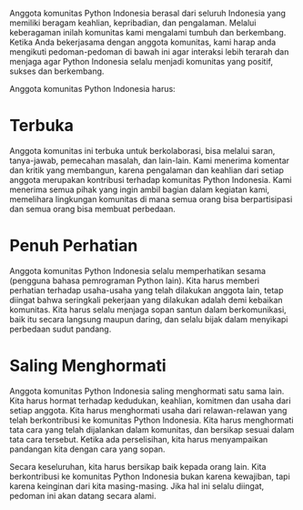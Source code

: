 Anggota komunitas Python Indonesia berasal dari seluruh Indonesia yang memiliki beragam keahlian, kepribadian, dan pengalaman. Melalui keberagaman inilah komunitas kami mengalami tumbuh dan berkembang. Ketika Anda bekerjasama dengan anggota komunitas, kami harap anda mengikuti pedoman-pedoman di bawah ini agar interaksi lebih terarah dan menjaga agar Python Indonesia selalu menjadi komunitas yang positif, sukses dan berkembang.

Anggota komunitas Python Indonesia harus:

Terbuka
=======

Anggota komunitas ini terbuka untuk berkolaborasi, bisa melalui saran, tanya-jawab, pemecahan masalah, dan lain-lain. Kami menerima komentar dan kritik yang membangun, karena pengalaman dan keahlian dari setiap anggota merupakan kontribusi terhadap komunitas Python Indonesia. Kami menerima semua pihak yang ingin ambil bagian dalam kegiatan kami, memelihara lingkungan komunitas di mana semua orang bisa berpartisipasi dan semua orang bisa membuat perbedaan.

Penuh Perhatian
===============

Anggota komunitas Python Indonesia selalu memperhatikan sesama (pengguna bahasa pemrograman Python lain). Kita harus memberi perhatian terhadap usaha-usaha yang telah dilakukan anggota lain, tetap diingat bahwa seringkali pekerjaan yang dilakukan adalah demi kebaikan komunitas. Kita harus selalu menjaga sopan santun dalam berkomunikasi, baik itu secara langsung maupun daring, dan selalu bijak dalam menyikapi perbedaan sudut pandang.

Saling Menghormati
==================

Anggota komunitas Python Indonesia saling menghormati satu sama lain. Kita harus hormat terhadap kedudukan, keahlian, komitmen dan usaha dari setiap anggota. Kita harus menghormati usaha dari relawan-relawan yang telah berkontribusi ke komunitas Python Indonesia. Kita harus menghormati tata cara yang telah dijalankan dalam komunitas, dan bersikap sesuai dalam tata cara tersebut. Ketika ada perselisihan, kita harus menyampaikan pandangan kita dengan cara yang sopan.

Secara keseluruhan, kita harus bersikap baik kepada orang lain. Kita berkontribusi ke komunitas Python Indonesia bukan karena kewajiban, tapi karena keinginan dari kita masing-masing. Jika hal ini selalu diingat, pedoman ini akan datang secara alami.
